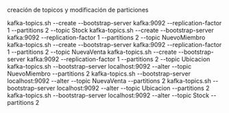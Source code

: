 creación de topicos y modificación de particiones

kafka-topics.sh --create --bootstrap-server kafka:9092 --replication-factor 1 --partitions 2 --topic Stock
kafka-topics.sh --create --bootstrap-server kafka:9092 --replication-factor 1 --partitions 2 --topic NuevoMiembro
kafka-topics.sh --create --bootstrap-server kafka:9092 --replication-factor 1 --partitions 2 --topic NuevaVenta
kafka-topics.sh --create --bootstrap-server kafka:9092 --replication-factor 1 --partitions 2 --topic Ubicacion
kafka-topics.sh --bootstrap-server localhost:9092 --alter --topic NuevoMiembro --partitions 2
kafka-topics.sh --bootstrap-server localhost:9092 --alter --topic NuevaVenta --partitions 2
kafka-topics.sh --bootstrap-server localhost:9092 --alter --topic Ubicacion --partitions 2
kafka-topics.sh --bootstrap-server localhost:9092 --alter --topic Stock --partitions 2
